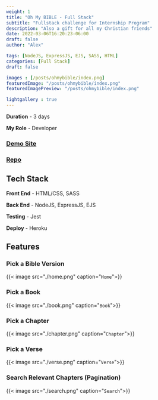 ```yaml
---
weight: 1
title: "Oh My BIBLE - Full Stack"
subtitle: "Fullstack challenge for Internship Program"
description: "Also a gift for all my Christian friends"
date: 2022-03-06T16:20:23-06:00
draft: false
author: "Alex"

tags: [NodeJS, ExpressJS, EJS, SASS, HTML]
categories: [Full Stack]
draft: false 

images : [/posts/ohmybible/index.png]
featuredImage: "/posts/ohmybible/index.png"
featuredImagePreview: "/posts/ohmybible/index.png"

lightgallery : true
---
```



<!--more-->

**Duration** - 3 days

**My Role** - Developer

### [Demo Site](https://ohmybible.herokuapp.com/)
### [Repo](https://github.com/zengjilie/oh-my-bible)

## Tech Stack

**Front End** - HTML/CSS, SASS

**Back End** - NodeJS, ExpressJS, EJS

**Testing** - Jest

**Deploy** - Heroku 

## Features

### Pick a Bible Version
{{< image src="./home.png" caption="`Home`">}}

### Pick a Book
{{< image src="./book.png" caption="`Book`">}}

### Pick a Chapter
{{< image src="./chapter.png" caption="`Chapter`">}}

### Pick a Verse
{{< image src="./verse.png" caption="`Verse`">}}

### Search Relevant Chapters (Pagination)
{{< image src="./search.png" caption="`Search`">}}